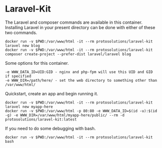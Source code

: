 # Laravel-Kit

The Laravel and composer commands are available in this container. Installing Laravel in your present directory can be done with either of these two commands.
```
docker run -v $PWD:/var/www/html -it --rm protosolutions/laravel-kit laravel new blog
docker run -v $PWD:/var/www/html -it --rm protosolutions/laravel-kit composer create-project --prefer-dist laravel/laravel blog 
```

Some options for this container.
```
-e WWW_DATA_ID=UID:GID - nginx and php-fpm will use this UID and GID if specified
-e WWW_DIR=/path/here/ - set the web directory to something other than /var/www/html/
```

Quickstart, create an app and begin running it.
```
docker run -v $PWD:/var/www/html -it --rm protosolutions/laravel-kit laravel new myapp-here
docker run -v $PWD:/var/www/html -p 80:80 -e WWW_DATA_ID=$(id -u):$(id -g) -e WWW_DIR=/var/www/html/myapp-here/public/ --rm -d protosolutions/laravel-kit:latest
```

If you need to do some debugging with bash.
```
docker run -v $PWD:/var/www/html -it --rm protosolutions/laravel-kit bash
```
